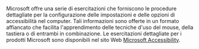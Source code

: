 Microsoft offre una serie di esercitazioni che forniscono le procedure dettagliate per la configurazione delle impostazioni e delle opzioni di accessibilità nel computer. Tali informazioni sono offerte in un formato affiancato che facilita l'apprendimento delle tecniche d'uso del mouse, della tastiera o di entrambi in combinazione. Le esercitazioni dettagliate per i prodotti Microsoft sono disponibili nel sito Web [Microsoft Accessibility](http://go.microsoft.com/fwlink/?LinkId=8431).